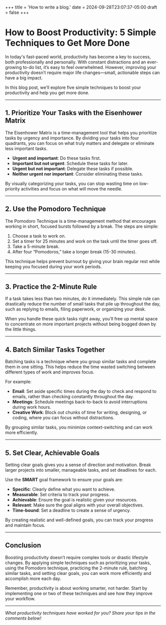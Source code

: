 +++
title = 'How to write a blog.'
date = 2024-09-28T23:07:37-05:00
draft = false
+++


# How to Boost Productivity: 5 Simple Techniques to Get More Done

In today's fast-paced world, productivity has become a key to success, both professionally and personally. With constant
distractions and an ever-growing to-do list, it’s easy to feel overwhelmed. However, improving your productivity doesn’t
require major life changes—small, actionable steps can have a big impact.

In this blog post, we’ll explore five simple techniques to boost your productivity and help you get more done.

---

## 1. Prioritize Your Tasks with the Eisenhower Matrix

The Eisenhower Matrix is a time-management tool that helps you prioritize tasks by urgency and importance. By dividing
your tasks into four quadrants, you can focus on what truly matters and delegate or eliminate less important tasks.

- **Urgent and important**: Do these tasks first.
- **Important but not urgent**: Schedule these tasks for later.
- **Urgent but not important**: Delegate these tasks if possible.
- **Neither urgent nor important**: Consider eliminating these tasks.

By visually categorizing your tasks, you can stop wasting time on low-priority activities and focus on what will move
the needle.

---

## 2. Use the Pomodoro Technique

The Pomodoro Technique is a time-management method that encourages working in short, focused bursts followed by a break.
The steps are simple:

1. Choose a task to work on.
2. Set a timer for 25 minutes and work on the task until the timer goes off.
3. Take a 5-minute break.
4. After four “Pomodoros,” take a longer break (15-30 minutes).

This technique helps prevent burnout by giving your brain regular rest while keeping you focused during your work
periods.

---

## 3. Practice the 2-Minute Rule

If a task takes less than two minutes, do it immediately. This simple rule can drastically reduce the number of small
tasks that pile up throughout the day, such as replying to emails, filing paperwork, or organizing your desk.

When you handle these quick tasks right away, you’ll free up mental space to concentrate on more important projects
without being bogged down by the little things.

---

## 4. Batch Similar Tasks Together

Batching tasks is a technique where you group similar tasks and complete them in one sitting. This helps reduce the time
wasted switching between different types of work and improves focus.

For example:

- **Email**: Set aside specific times during the day to check and respond to emails, rather than checking constantly
  throughout the day.
- **Meetings**: Schedule meetings back-to-back to avoid interruptions during work hours.
- **Creative Work**: Block out chunks of time for writing, designing, or coding, where you can focus without
  distractions.

By grouping similar tasks, you minimize context-switching and can work more efficiently.

---

## 5. Set Clear, Achievable Goals

Setting clear goals gives you a sense of direction and motivation. Break larger projects into smaller, manageable tasks,
and set deadlines for each.

Use the **SMART** goal framework to ensure your goals are:

- **Specific**: Clearly define what you want to achieve.
- **Measurable**: Set criteria to track your progress.
- **Achievable**: Ensure the goal is realistic given your resources.
- **Relevant**: Make sure the goal aligns with your overall objectives.
- **Time-bound**: Set a deadline to create a sense of urgency.

By creating realistic and well-defined goals, you can track your progress and maintain focus.

---

## Conclusion

Boosting productivity doesn’t require complex tools or drastic lifestyle changes. By applying simple techniques such as
prioritizing your tasks, using the Pomodoro technique, practicing the 2-minute rule, batching similar tasks, and setting
clear goals, you can work more efficiently and accomplish more each day.

Remember, productivity is about working smarter, not harder. Start by implementing one or two of these techniques and
see how they improve your workflow.

---

*What productivity techniques have worked for you? Share your tips in the comments below!*

